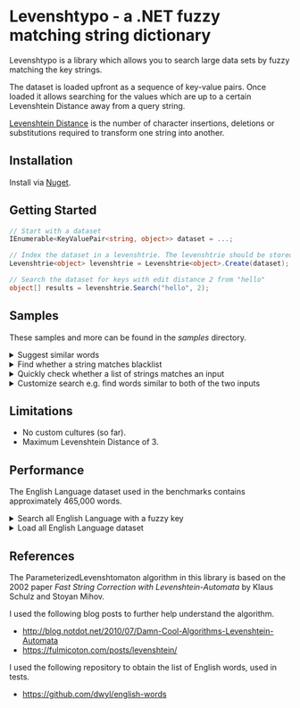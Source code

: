 ﻿# Levenshtypo - a .NET fuzzy matching string dictionary

Levenshtypo is a library which allows you to search large
data sets by fuzzy matching the key strings.

The dataset is loaded upfront as a sequence of key-value pairs.
Once loaded it allows searching for the values which are up to
a certain Levenshtein Distance away from a query string.

[Levenshtein Distance](https://en.wikipedia.org/wiki/Levenshtein_distance)
is the number of character insertions, deletions or substitutions
required to transform one string into another.

## Installation

Install via [Nuget](https://www.nuget.org/packages/Levenshtypo).


## Getting Started

```csharp
// Start with a dataset
IEnumerable<KeyValuePair<string, object>> dataset = ...;

// Index the dataset in a levenshtrie. The levenshtrie should be stored for re-use.
Levenshtrie<object> levenshtrie = Levenshtrie<object>.Create(dataset);

// Search the dataset for keys with edit distance 2 from "hello"
object[] results = levenshtrie.Search("hello", 2);
```


## Samples

These samples and more can be found in the _samples_ directory.

<details>
<summary>Suggest similar words</summary>

```csharp
public class TypoSuggestionExample
{
    private readonly Levenshtrie<string> _trie;

    public TypoSuggestionExample(IEnumerable<string> words)
    {
        _trie = Levenshtrie.CreateStrings(words, ignoreCase: true);
    }

    public string[] GetSimilarWords(string word)
    {
        LevenshtrieSearchResult<string>[] searchResults = _trie.Search(word, maxEditDistance: 2, metric: LevenshtypoMetric.RestrictedEdit);
        return searchResults
            .OrderBy(r => r.Distance) // Most likely word first
            .Select(r => r.Result)
            .ToArray(); 
    }
}
```

</details>

<details>
<summary>Find whether a string matches blacklist</summary>

```csharp
public class BlacklistDetectionExample
{
    private readonly Levenshtrie<string> _trie;

    public BlacklistDetectionExample(IEnumerable<string> blacklist)
    {
        _trie = Levenshtrie.CreateStrings(blacklist, ignoreCase: true);
    }

    public bool IsBlacklisted(string word)
    {
        IEnumerable<LevenshtrieSearchResult<string>> searchResults = _trie.EnumerateSearch(word, maxEditDistance: 1);
        return searchResults.Any();
    }
}
```

</details>

</details>

<details>
<summary>Quickly check whether a list of strings matches an input</summary>

```csharp
// Benchmarks below show that a naive implementation,
// even if it is well written, is 10x slower than using
// an automaton.
// Benchmark run against English language dataset.
//
// | Method          | Mean       | Error     | StdDev    | Allocated |
// |-----------------|-----------:|----------:|----------:|----------:|
// | Using_naive     | 103.190 ms | 1.4706 ms | 1.3756 ms |     214 B |
// | Using_automaton |   8.161 ms | 0.0469 ms | 0.0439 ms |      12 B |

public static string[] Search(string searchWord, string[] against)
{
    var automaton = LevenshtomatonFactory.Instance.Construct(searchWord, maxEditDistance: 2);

    var results = new List<string>();

    foreach (var word in against)
    {
        // Naive version would be:
        // bool matches = LevenshteinDistance.Levenshtein(searchWord, word) <= 2;

        // Automaton version is:
        bool matches = automaton.Matches(word);
        if (matches)
        {
            results.Add(word);
        }
    }

    return results.ToArray();
}
```

</details>

<details>
<summary>Customize search e.g. find words similar to both of the two inputs</summary>

This example highlights how to write custom code to traverse the Levenshtrie.
Other examples would be only allowing character edits after a certain string position,
or only accepting strings of some specific length. These and more can be achieved
through custom implementations of ILevenshtomatonExecutionState.

```csharp
public class BooleanCombinationsExample
{
    private readonly Levenshtrie<string> _trie;

    public BooleanCombinationsExample(IEnumerable<string> words)
    {
        _trie = Levenshtrie<string>.Create(
            words.Select(w => new KeyValuePair<string, string>(w, w)),
            ignoreCase: true);
    }

    public string[] SearchCommon(string a, string b)
    {
        // This returns words within distance 1 of both a and b
        return _trie.Search(
            new AndLevenshtomatonExecutionState(
                LevenshtomatonFactory.Instance.Construct(a, 1).Start(),
                LevenshtomatonFactory.Instance.Construct(b, 1).Start()));
    }

    private struct AndLevenshtomatonExecutionState : ILevenshtomatonExecutionState<AndLevenshtomatonExecutionState>
    {
        private LevenshtomatonExecutionState _state1;
        private LevenshtomatonExecutionState _state2;

        public AndLevenshtomatonExecutionState(
            LevenshtomatonExecutionState state1,
            LevenshtomatonExecutionState state2)
        {
            _state1 = state1;
            _state2 = state2;
        }

        public bool MoveNext(Rune c, out AndLevenshtomatonExecutionState next)
        {
            if (_state1.MoveNext(c, out var nextState1) && _state2.MoveNext(c, out var nextState2))
            {
                next = new AndLevenshtomatonExecutionState(nextState1, nextState2);
                return true;
            }

            next = default;
            return false;
        }

        public bool IsFinal => _state1.IsFinal && _state2.IsFinal;
    }
}
```

</details>

## Limitations

- No custom cultures (so far).
- Maximum Levenshtein Distance of 3.

## Performance

The English Language dataset used in the benchmarks contains approximately 465,000 words.

<details>
<summary>Search all English Language with a fuzzy key</summary>

- **Naive**: Compute Levenshtein Distance against all words.
- **Levenshtypo_All**: This library, with all results buffered into an array.
- **Levenshtypo_Lazy**: This library, with lazy evaluation (`IEnumerable`).
- **Levenshtypo_Any**: This library, with lazy evaluation (`IEnumerable`), stopping at the first result.
- **Dictionary**: .NET Dictionary which only works for distance of 0.

| Method                     | Mean              | Allocated |
|--------------------------- |------------------:|----------:|
| Distance0_Levenshtypo_All  |        361.444 ns |     240 B |
| Distance0_Levenshtypo_Lazy |        975.169 ns |     480 B |
| Distance0_Levenshtypo_Any  |        614.947 ns |     480 B |
| Distance0_Dictionary       |          9.128 ns |         - |
| Distance0_Naive            |    813,419.616 ns |      89 B |
| Distance1_Levenshtypo_All  |     19,008.096 ns |     536 B |
| Distance1_Levenshtypo_Lazy |     38,615.868 ns |     480 B |
| Distance1_Levenshtypo_Any  |     25,805.258 ns |     480 B |
| Distance1_Naive            | 73,459,775.661 ns |     193 B |
| Distance2_Levenshtypo_All  |    276,157.020 ns |    2600 B |
| Distance2_Levenshtypo_Lazy |    440,689.397 ns |     480 B |
| Distance2_Levenshtypo_Any  |    215,542.244 ns |     480 B |
| Distance2_Naive            | 68,999,745.833 ns |     700 B |
| Distance3_Levenshtypo_All  |  1,617,282.340 ns |   25985 B |
| Distance3_Levenshtypo_Lazy |  2,452,026.901 ns |    1123 B |
| Distance3_Levenshtypo_Any  |    231,972.804 ns |     584 B |
| Distance3_Naive            | 71,845,738.624 ns |    4369 B |

</details>

<details>
<summary>Load all English Language dataset</summary>

- **Levenshtypo**: This library.
- **Dictionary**: .NET Dictionary for comparison.

| Method              | Mean          | Allocated    |
|-------------------- |--------------:|-------------:|
| English_Dictionary  |  31,755.45 μs |  35524.19 KB |
| English_Levenshtypo | 142,010.47 μs | 145145.15 KB |

</details>

## References

The ParameterizedLevenshtomaton algorithm in this library is based on the 2002 paper
_Fast String Correction with Levenshtein-Automata_ by Klaus Schulz and Stoyan Mihov.

I used the following blog posts to further help understand the algorithm.

- http://blog.notdot.net/2010/07/Damn-Cool-Algorithms-Levenshtein-Automata
- https://fulmicoton.com/posts/levenshtein/

I used the following repository to obtain the list of English words, used in tests.

- https://github.com/dwyl/english-words